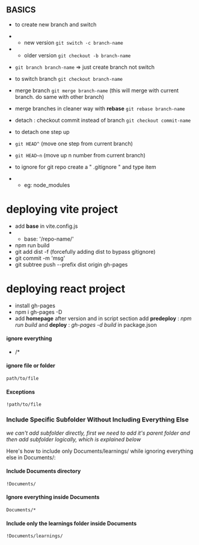 

## BASICS
- to create new branch and switch
- - new version
`git switch -c branch-name`
- - older version
`git checkout -b branch-name`
- `git branch branch-name` => just create branch not switch

- to switch branch 
`git checkout branch-name`
- merge branch
`git merge branch-name` (this will merge with current branch. do same with other branch)

- merge branches in cleaner way with **rebase**
`git rebase branch-name`

- detach : checkout commit instead of branch
`git checkout commit-name`
- to detach one step up
- `git HEAD^` (move one step from current branch)
- `git HEAD~n` (move up n number from current branch)

- to ignore for git repo create a " .gitignore " and type item
- - eg: node_modules


# deploying vite project
- add **base** in vite.config.js
- - base: '/repo-name/'
- npm run build
- git add dist -f (forcefully adding dist to bypass gitignore)
- git commit -m 'msg'
- git subtree push --prefix dist origin gh-pages

# deploying react project
- install gh-pages 
- npm i gh-pages -D
- add **homepage** after version and in script section add **predeploy** : *npm run build* and **deploy** : *gh-pages -d build* in package.json



#### ignore everything
- /*
#### ignore file or folder
`path/to/file`
#### Exceptions
`!path/to/file`
### Include Specific Subfolder Without Including Everything Else
*we can't add subfolder directly, first we need to add it's parent folder and then add subfolder logically, which is explained below*

Here's how to include only Documents/learnings/ while ignoring everything else in Documents/:

#### Include Documents directory
` !Documents/ `
#### Ignore everything inside Documents
` Documents/* `     
#### Include only the learnings folder inside Documents
` !Documents/learnings/ `